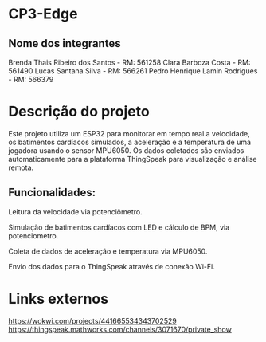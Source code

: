 # CP3-Edge
## Nome dos integrantes

Brenda Thais Ribeiro dos Santos - RM: 561258
Clara Barboza Costa - RM: 561490
Lucas Santana Silva - RM: 566261
Pedro Henrique Lamin Rodrigues - RM: 566379

# Descrição do projeto

Este projeto utiliza um ESP32 para monitorar em tempo real a velocidade, os batimentos cardíacos simulados, a aceleração e a temperatura de uma jogadora usando o sensor MPU6050. Os dados coletados são enviados automaticamente para a plataforma ThingSpeak para visualização e análise remota.

## Funcionalidades:

Leitura da velocidade via potenciômetro.

Simulação de batimentos cardíacos com LED e cálculo de BPM, via potenciometro.

Coleta de dados de aceleração e temperatura via MPU6050.

Envio dos dados para o ThingSpeak através de conexão Wi-Fi.

# Links externos

https://wokwi.com/projects/441665534343702529 <br>
https://thingspeak.mathworks.com/channels/3071670/private_show
